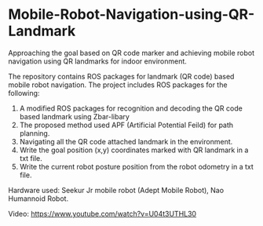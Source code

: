 # Mobile-Robot-Navigation-using-QR-Landmark

Approaching the goal based on QR code marker and achieving mobile robot navigation using QR landmarks for indoor environment.

The repository contains ROS packages for landmark (QR code) based mobile robot navigation. The project includes ROS packages for the following:

1. A modified ROS packages for recognition and decoding the QR code based landmark using Zbar-libary 
2. The proposed method used APF (Artificial Potential Feild) for path planning.
3. Navigating all the QR code attached landmark in the environment.
4. Write the goal position (x,y) coordinates marked with QR landmark in a txt file.
5. Write the current robot posture position from the robot odometry in a txt file.

Hardware used: Seekur Jr mobile robot (Adept Mobile Robot), Nao Humannoid Robot.

Video: https://www.youtube.com/watch?v=U04t3UTHL30
